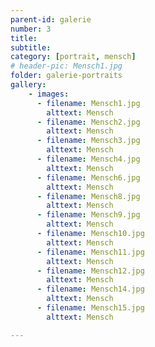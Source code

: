 ```yaml
---
parent-id: galerie
number: 3
title: 
subtitle: 
category: [portrait, mensch]
# header-pic: Mensch1.jpg
folder: galerie-portraits
gallery:
    - images:
      - filename: Mensch1.jpg
        alttext: Mensch
      - filename: Mensch2.jpg
        alttext: Mensch
      - filename: Mensch3.jpg
        alttext: Mensch
      - filename: Mensch4.jpg
        alttext: Mensch
      - filename: Mensch6.jpg
        alttext: Mensch
      - filename: Mensch8.jpg
        alttext: Mensch
      - filename: Mensch9.jpg
        alttext: Mensch
      - filename: Mensch10.jpg
        alttext: Mensch
      - filename: Mensch11.jpg
        alttext: Mensch
      - filename: Mensch12.jpg
        alttext: Mensch
      - filename: Mensch14.jpg
        alttext: Mensch
      - filename: Mensch15.jpg
        alttext: Mensch

---
```

<!-- beschreibender Text hier -->
